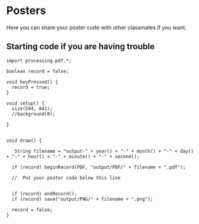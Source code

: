 # Posters

Here you can share your poster code with other classmates if you want.

## Starting code if you are having trouble

```processing
import processing.pdf.*;

boolean record = false;

void keyPressed() {
  record = true;
}

void setup() {
  size(594, 841);
  //background(0); 
  
}


void draw() {
  
   String filename = "output-" + year() + "-" + month() + "-" + day() + "-" + hour() + "-" + minute() + "-" + second();
  
  if (record) beginRecord(PDF, "output/PDF/" + filename + ".pdf");
  
  //  Put your poster code below this line
  
  
  if (record) endRecord();
  if (record) save("output/PNG/" + filename + ".png");
  
  record = false;
}

```

